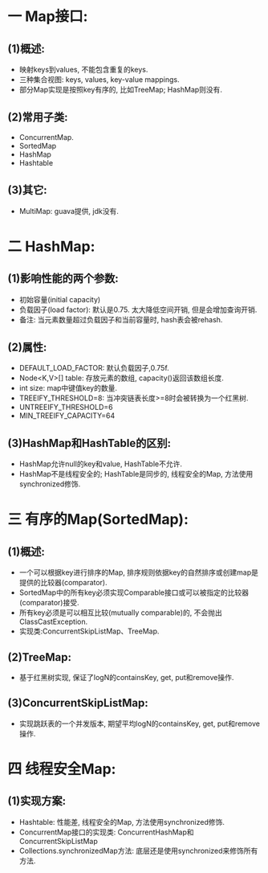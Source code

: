 # 一 Map接口:
## (1)概述:
- 映射keys到values, 不能包含重复的keys.
- 三种集合视图: keys, values, key-value mappings.
- 部分Map实现是按照key有序的, 比如TreeMap; HashMap则没有.

## (2)常用子类:
- ConcurrentMap.
- SortedMap
- HashMap
- Hashtable

## (3)其它:
- MultiMap: guava提供, jdk没有.

# 二 HashMap:
## (1)影响性能的两个参数:
- 初始容量(initial capacity)
- 负载因子(load factor): 默认是0.75. 太大降低空间开销, 但是会增加查询开销.
- 备注: 当元素数量超过负载因子和当前容量时, hash表会被rehash.

## (2)属性:
- DEFAULT_LOAD_FACTOR: 默认负载因子,0.75f.
- Node<K,V>[] table: 存放元素的数组, capacity()返回该数组长度.
- int size: map中键值key的数量.
- TREEIFY_THRESHOLD=8: 当冲突链表长度>=8时会被转换为一个红黑树.
- UNTREEIFY_THRESHOLD=6
- MIN_TREEIFY_CAPACITY=64

## (3)HashMap和HashTable的区别:
- HashMap允许null的key和value, HashTable不允许.
- HashMap不是线程安全的; HashTable是同步的, 线程安全的Map, 方法使用synchronized修饰.

# 三 有序的Map(SortedMap):
## (1)概述:
- 一个可以根据key进行排序的Map, 排序规则依据key的自然排序或创建map是提供的比较器(comparator).
- SortedMap中的所有key必须实现Comparable接口或可以被指定的比较器(comparator)接受.
- 所有key必须是可以相互比较(mutually comparable)的, 不会抛出ClassCastException.
- 实现类:ConcurrentSkipListMap、TreeMap.

## (2)TreeMap:
- 基于红黑树实现, 保证了logN的containsKey, get, put和remove操作.

## (3)ConcurrentSkipListMap:
- 实现跳跃表的一个并发版本, 期望平均logN的containsKey, get, put和remove操作.

# 四 线程安全Map:
## (1)实现方案:
- Hashtable: 性能差, 线程安全的Map, 方法使用synchronized修饰.
- ConcurrentMap接口的实现类: ConcurrentHashMap和ConcurrentSkipListMap
- Collections.synchronizedMap方法: 底层还是使用synchronized来修饰所有方法.
